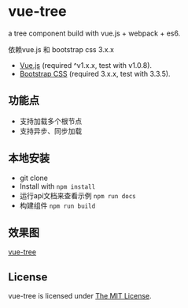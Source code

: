 # vue-tree
a tree component build with vue.js + webpack + es6. 

依赖vue.js 和 bootstrap css 3.x.x
* [Vue.js](http://vuejs.org/) (required ^v1.x.x, test with v1.0.8).
* [Bootstrap CSS](http://getbootstrap.com/) (required 3.x.x, test with 3.3.5). 

## 功能点
* 支持加载多个根节点
* 支持异步、同步加载

## 本地安装
* git clone
* Install with `npm install`
* 运行api文档来查看示例 `npm run docs`
* 构建组件 `npm run build`

## 效果图
[vue-tree](./docs/assets/imgs/vue-tree.png)

## License
vue-tree is licensed under [The MIT License](LICENSE).
